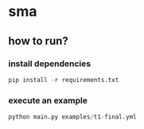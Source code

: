 # sma

## how to run?
### install dependencies

```python
pip install -r requirements.txt
```

### execute an example

```python
python main.py examples/t1-final.yml
```

